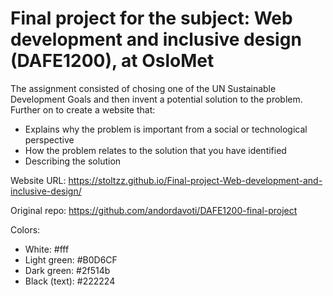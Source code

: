 # Final project for the subject: Web development and inclusive design (DAFE1200), at OsloMet

The assignment consisted of chosing one of the UN Sustainable Development Goals and then invent a potential solution to the problem.
Further on to create a website that:
  - Explains why the problem is important from a social or technological perspective
  - How the problem relates to the solution that you have identified
  - Describing the solution

Website URL: https://stoltzz.github.io/Final-project-Web-development-and-inclusive-design/

Original repo: https://github.com/andordavoti/DAFE1200-final-project

Colors:

- White: #fff
- Light green: #B0D6CF
- Dark green: #2f514b
- Black (text): #222224
